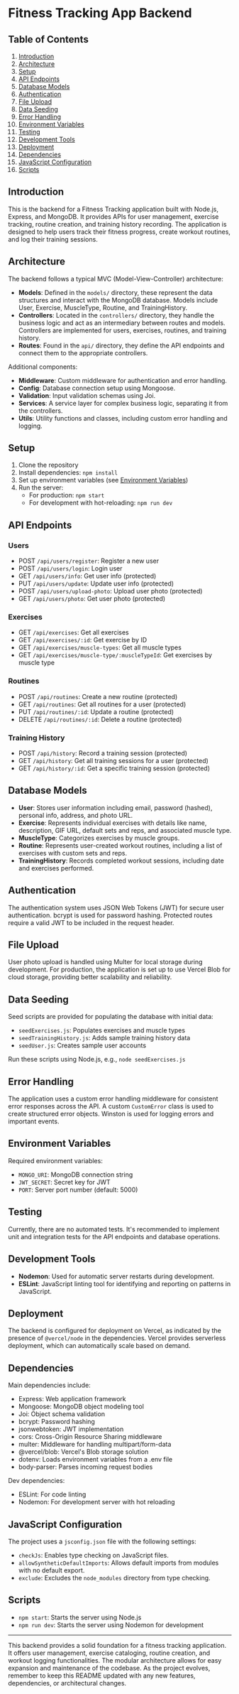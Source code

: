 # Fitness Tracking App Backend

## Table of Contents

1. [Introduction](#introduction)
2. [Architecture](#architecture)
3. [Setup](#setup)
4. [API Endpoints](#api-endpoints)
5. [Database Models](#database-models)
6. [Authentication](#authentication)
7. [File Upload](#file-upload)
8. [Data Seeding](#data-seeding)
9. [Error Handling](#error-handling)
10. [Environment Variables](#environment-variables)
11. [Testing](#testing)
12. [Development Tools](#development-tools)
13. [Deployment](#deployment)
14. [Dependencies](#dependencies)
15. [JavaScript Configuration](#javascript-configuration)
16. [Scripts](#scripts)

## Introduction

This is the backend for a Fitness Tracking application built with Node.js, Express, and MongoDB. It provides APIs for user management, exercise tracking, routine creation, and training history recording. The application is designed to help users track their fitness progress, create workout routines, and log their training sessions.

## Architecture

The backend follows a typical MVC (Model-View-Controller) architecture:

- **Models**: Defined in the `models/` directory, these represent the data structures and interact with the MongoDB database. Models include User, Exercise, MuscleType, Routine, and TrainingHistory.
- **Controllers**: Located in the `controllers/` directory, they handle the business logic and act as an intermediary between routes and models. Controllers are implemented for users, exercises, routines, and training history.
- **Routes**: Found in the `api/` directory, they define the API endpoints and connect them to the appropriate controllers.

Additional components:

- **Middleware**: Custom middleware for authentication and error handling.
- **Config**: Database connection setup using Mongoose.
- **Validation**: Input validation schemas using Joi.
- **Services**: A service layer for complex business logic, separating it from the controllers.
- **Utils**: Utility functions and classes, including custom error handling and logging.

## Setup

1. Clone the repository
2. Install dependencies: `npm install`
3. Set up environment variables (see [Environment Variables](#environment-variables))
4. Run the server:
   - For production: `npm start`
   - For development with hot-reloading: `npm run dev`

## API Endpoints

### Users

- POST `/api/users/register`: Register a new user
- POST `/api/users/login`: Login user
- GET `/api/users/info`: Get user info (protected)
- PUT `/api/users/update`: Update user info (protected)
- POST `/api/users/upload-photo`: Upload user photo (protected)
- GET `/api/users/photo`: Get user photo (protected)

### Exercises

- GET `/api/exercises`: Get all exercises
- GET `/api/exercises/:id`: Get exercise by ID
- GET `/api/exercises/muscle-types`: Get all muscle types
- GET `/api/exercises/muscle-type/:muscleTypeId`: Get exercises by muscle type

### Routines

- POST `/api/routines`: Create a new routine (protected)
- GET `/api/routines`: Get all routines for a user (protected)
- PUT `/api/routines/:id`: Update a routine (protected)
- DELETE `/api/routines/:id`: Delete a routine (protected)

### Training History

- POST `/api/history`: Record a training session (protected)
- GET `/api/history`: Get all training sessions for a user (protected)
- GET `/api/history/:id`: Get a specific training session (protected)

## Database Models

- **User**: Stores user information including email, password (hashed), personal info, address, and photo URL.
- **Exercise**: Represents individual exercises with details like name, description, GIF URL, default sets and reps, and associated muscle type.
- **MuscleType**: Categorizes exercises by muscle groups.
- **Routine**: Represents user-created workout routines, including a list of exercises with custom sets and reps.
- **TrainingHistory**: Records completed workout sessions, including date and exercises performed.

## Authentication

The authentication system uses JSON Web Tokens (JWT) for secure user authentication. bcrypt is used for password hashing. Protected routes require a valid JWT to be included in the request header.

## File Upload

User photo upload is handled using Multer for local storage during development. For production, the application is set up to use Vercel Blob for cloud storage, providing better scalability and reliability.

## Data Seeding

Seed scripts are provided for populating the database with initial data:

- `seedExercises.js`: Populates exercises and muscle types
- `seedTrainingHistory.js`: Adds sample training history data
- `seedUser.js`: Creates sample user accounts

Run these scripts using Node.js, e.g., `node seedExercises.js`

## Error Handling

The application uses a custom error handling middleware for consistent error responses across the API. A custom `CustomError` class is used to create structured error objects. Winston is used for logging errors and important events.

## Environment Variables

Required environment variables:

- `MONGO_URI`: MongoDB connection string
- `JWT_SECRET`: Secret key for JWT
- `PORT`: Server port number (default: 5000)

## Testing

Currently, there are no automated tests. It's recommended to implement unit and integration tests for the API endpoints and database operations.

## Development Tools

- **Nodemon**: Used for automatic server restarts during development.
- **ESLint**: JavaScript linting tool for identifying and reporting on patterns in JavaScript.

## Deployment

The backend is configured for deployment on Vercel, as indicated by the presence of `@vercel/node` in the dependencies. Vercel provides serverless deployment, which can automatically scale based on demand.

## Dependencies

Main dependencies include:

- Express: Web application framework
- Mongoose: MongoDB object modeling tool
- Joi: Object schema validation
- bcrypt: Password hashing
- jsonwebtoken: JWT implementation
- cors: Cross-Origin Resource Sharing middleware
- multer: Middleware for handling multipart/form-data
- @vercel/blob: Vercel's Blob storage solution
- dotenv: Loads environment variables from a .env file
- body-parser: Parses incoming request bodies

Dev dependencies:

- ESLint: For code linting
- Nodemon: For development server with hot reloading

## JavaScript Configuration

The project uses a `jsconfig.json` file with the following settings:

- `checkJs`: Enables type checking on JavaScript files.
- `allowSyntheticDefaultImports`: Allows default imports from modules with no default export.
- `exclude`: Excludes the `node_modules` directory from type checking.

## Scripts

- `npm start`: Starts the server using Node.js
- `npm run dev`: Starts the server using Nodemon for development

---

This backend provides a solid foundation for a fitness tracking application. It offers user management, exercise cataloging, routine creation, and workout logging functionalities. The modular architecture allows for easy expansion and maintenance of the codebase. As the project evolves, remember to keep this README updated with any new features, dependencies, or architectural changes.
